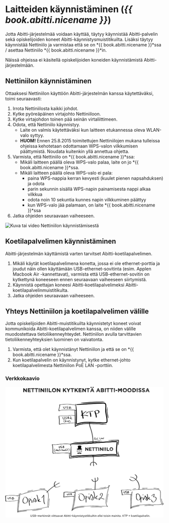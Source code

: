 # Laitteiden käynnistäminen (*{{ book.abitti.nicename }}*)

Jotta Abitti-järjestelmää voidaan käyttää, täytyy käynnistää Abitti-palvelin sekä opiskelijoiden koneet Abitti-käynnistysmuistitikuilta. Lisäksi täytyy käynnistää Nettiniilo ja varmistaa että se on *{{ book.abitti.nicename }}*ssa / asettaa Nettiniilo *{{ book.abitti.nicename }}*in.

Näissä ohjeissa ei käsitellä opiskelijoiden koneiden käynnistämistä Abitti-järjestelmään.

## Nettiniilon käynnistäminen

Ottaaksesi Nettiniilon käyttöön Abitti-järjestelmän kanssa käytettäväksi, toimi seuraavasti:

1. Irrota Nettiniilosta kaikki johdot.
2. Kytke pyöreäpäinen virtajohto Nettiniiloon.
3. Kytke virtajohdon toinen pää seinän virtaliittimeen.
4. Odota, että Nettiniilo käynnistyy.
	- Laite on valmis käytettäväksi kun laitteen etukannessa oleva WLAN-valo syttyy.
	- **HUOM!** Ennen 25.8.2015 toimitettujen Nettiniilojen mukana tulleissa ohjeissa kehotetaan odottamaan WPS-valon vilkkumisen päättymistä. Noudata kuitenkin yllä annettua ohjetta.
5. Varmista, että Nettiniilo on *{{ book.abitti.nicename }}*ssa:
	- Mikäli laitteen päällä oleva WPS-valo palaa, laite on jo *{{ book.abitti.nicename }}*ssa.
	- Mikäli laitteen päällä oleva WPS-valo ei pala:
		- paina WPS-nappia kerran kevyesti (kuulet pienen napsahduksen) ja odota
		- parin sekunnin sisällä WPS-napin painamisesta nappi alkaa vilkkua
		- odota noin 10 sekuntia kunnes napin vilkkuminen päättyy
		- kun WPS-valo jää palamaan, on laite *{{ book.abitti.nicename }}*ssa
6. Jatka ohjeiden seuraavaan vaiheeseen.

![Kuva tai video Nettiniilon käynnistämisestä](http://placehold.it/800x400 "Kuva tai video Nettiniilon käynnistämisestä (tulossa)")


## Koetilapalvelimen käynnistäminen

Abitti-järjestelmän käyttämistä varten tarvitset Abitti-koetilapalvelimen.

1. Mikäli käytät koetilapalvelimena konetta, jossa ei ole ethernet-porttia ja joudut näin ollen käyttämään USB-ethernet-sovitinta (esim. Applen Macbook Air -kannettavat), varmista että USB-ethernet-sovitin on kytkettynä koneeseen ennen seuraavaan vaiheeseen siirtymistä.
2. Käynnistä opettajan koneesi Abitti-koetilapalvelimeksi Abitti-koetilapalvelinmuistitikulta.
3. Jatka ohjeiden seuraavaan vaiheeseen.

## Yhteys Nettiniilon ja koetilapalvelimen välille

Jotta opiskelijoiden Abitti-muistitikuilta käynnistetyt koneet voivat kommunikoida Abitti-koetilapalvelimen kanssa, on niiden välille muodostettava tietoliikenneyhteydet. Nettiniilon avulla tarvittavien tietoliikenneyhteyksien luominen on vaivatonta.

1. Varmista, että olet käynnistänyt Nettiniilon ja että se on *{{ book.abitti.nicename }}*ssa.
4. Kun koetilapalvelin on käynnistynyt, kytke ethernet-johto koetilapalvelimesta Nettiniilon PoE LAN -porttiin.

### Verkkokaavio

![Nettiniilo Abitti-moodissa](/files/images/nettiniilon-verkkokaavio-abitti-moodissa.png "Nettiniilon kytkentä Abitti-järjestelmää käytettäessä.")